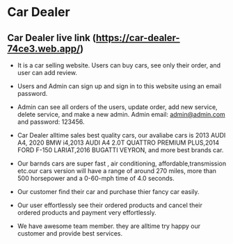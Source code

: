 # Car Dealer

## Car Dealer live link (https://car-dealer-74ce3.web.app/)

* It is a car selling website. Users can buy cars, see only their order, and user can add review.

* Users and Admin can sign up and sign in to this website using an email password.

* Admin can see all orders of the users, update order, add new service, delete service, and make a new admin. Admin email: admin@admin.com and password: 123456.

* Car Dealer alltime sales best quality cars, our avaliabe cars is 2013 AUDI A4, 2020 BMW i4,2013 AUDI A4 2.0T QUATTRO PREMIUM PLUS,2014 FORD F-150 LARIAT,2016 BUGATTI VEYRON, and more best brands car.

* Our barnds cars are super fast , air conditioning, affordable,transmission etc.our cars version will have a range of around 270 miles, more than 500 horsepower and a 0-60-mph time of 4.0 seconds.

* Our customer find their car and purchase thier fancy car easily.

* Our user effortlessly see their ordered products and  cancel their  ordered products and payment very effortlessly.

* We have awesome team member. they are alltime try happy our customer and provide best services. 
